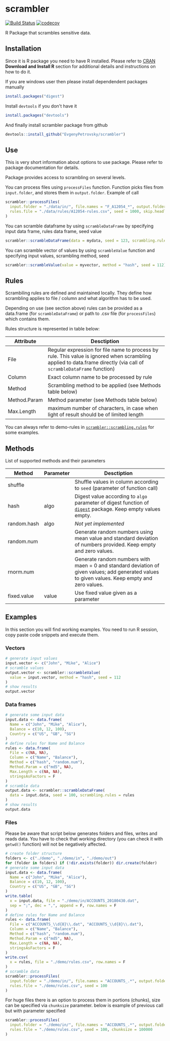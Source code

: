 # scrambler

[![Build
Status](https://travis-ci.org/EvgenyPetrovsky/scrambler.svg?branch=master)](https://travis-ci.org/EvgenyPetrovsky/scrambler) [![codecov](https://codecov.io/gh/EvgenyPetrovsky/scrambler/branch/master/graphs/badge.svg)](https://codecov.io/gh/EvgenyPetrovsky/scrambler)

R Package that scrambles sensitive data.

## Installation

Since it is R package you need to have R installed. Please refer to [CRAN](https://cran.r-project.org/) __Download and Install R__ section for additional details and instructions on how to do it.

If you are windows user then please install dependendent packages manually

```R
install.packages("digest")
```

Install `devtools` if you don't have it

```R
install.packages("devtools")
```

And finally install scrambler package from github

```R
devtools::install_github("EvgenyPetrovsky/scrambler")
```

## Use

This is very short information about options to use package. Please refer to package documentation for details. 

Package provides access to scrambling on several levels.

You can process files using `processFiles` function. Function picks files from `input.folder`, and stores them in `output.folder`. Example of call 

```R
scrambler::processFiles(
  input.folder = "./data/in/", file.names = "F_A12054_*", output.folder = "./data/out/", 
  rules.file = "./data/rules/A12054-rules.csv", seed = 1000, skip.headlines = 1, skip.taillines = 1
)
```
You can scramble dataframe by using `scrambleDataFrame` by specifying input data frame, rules data frame, seed value

```R
scrambler::scrambleDataFrame(data = mydata, seed = 123, scrambling.rules = myrules)
```

You can scramble vector of values by using `scrambleValue` function and specifying input values, scrambling method, seed

```R
scrambler::scrambleValue(value = myvector, method = "hash", seed = 112)
```

## Rules

Scrambiling rules are defined and maintained locally. They define how scrambling applies to file / column and what algorithm has to be used.

Depending on use (see section above) rules can be provided as a data.frame (for `scrambleDataFrame`) or path to .csv file (for `processFiles`) which contains them.

Rules structure is represented in table below:

| Attribute      | Desctiption                                    |
|----------------|------------------------------------------------|
| File | Regular expression for file name to process by rule. This value is ignored when scrambling applied to data.frame directly (via call of `scrambleDataFrame` function) | 
| Column | Exact column name to be processed by rule |
| Method | Scrambling method to be applied (see Methods table below) |
| Method.Param | Method parameter (see Methods table below) |
| Max.Length | maximum number of characters, in case when light of result should be of limited length |

You can always refer to demo-rules in [`scrambler::scrambling.rules`](/data-raw/scrambling-rules.csv) for some examples.

## Methods

List of supported methods and their parameters

| Method      | Parameter   | Desctiption                                    |
|-------------|-------------|------------------------------------------------|
| shuffle     |             | Shuffle values in column according to `seed` (parameter of function call) |
| hash        | algo        | Digest value according to `algo` parameter of digest function of [`digest`](https://cran.r-project.org/package=digest) package. Keep empty values empty. |
| random.hash | algo        | _Not yet implemented_ |
| random.num  |             | Generate random numbers using mean value and standard deviation of numbers provided. Keep empty and zero values. |
| rnorm.num   |             | Generate random numbers with maen = 0 and standard deviation of given values; add generated values to given values. Keep empty and zero values. |
| fixed.value | value       | Use fixed value given as a parameter |

## Examples

In this section you will find working examples. You need to run R session, copy paste code snippets and execute them. 

### Vectors

```R
# generate input values
input.vector <- c("John", "Mike", "Alice")
# scramble values
output.vector <- scrambler::scrambleValue(
  value = input.vector, method = "hash", seed = 112
)
# show results
output.vector
```

### Data frames

```R
# generate some input data
input.data <- data.frame(
  Name = c("John", "Mike", "Alice"), 
  Balance = c(10, 12, 100), 
  Country = c("US", "GB", "SG")
)
# define rules for Name and Balance
rules <- data.frame(
  File = c(NA, NA), 
  Column = c("Name", "Balance"), 
  Method = c("hash", "random.num"), 
  Method.Param = c("md5", NA), 
  Max.Length = c(NA, NA), 
  stringsAsFactors = F
)
# scramble data
output.data <- scrambler::scrambleDataFrame(
  data = input.data, seed = 100, scrambling.rules = rules
)
# show results
output.data
```

### Files

Please be aware that script below generates folders and files, writes and reads data. You have to check that working directory (you can check it with `getwd()` function) will not be negatively affected.

```R
# create folder structure
folders <- c("./demo", "./demo/in", "./demo/out")
for (folder in folders) if (!dir.exists(folder)) dir.create(folder)
# generate some input data
input.data <- data.frame(
  Name = c("John", "Mike", "Alice"), 
  Balance = c(10, 12, 100), 
  Country = c("US", "GB", "SG")
)
write.table(
  x = input.data, file = "./demo/in/ACCOUNTS_20180430.dat", 
  sep = ";", dec = ",", append = F, row.names = F
)
# define rules for Name and Balance
rules <- data.frame(
  File = c("ACCOUNTS_\\d{8}\\.dat", "ACCOUNTS_\\d{8}\\.dat"), 
  Column = c("Name", "Balance"), 
  Method = c("hash", "random.num"), 
  Method.Param = c("md5", NA), 
  Max.Length = c(NA, NA), 
  stringsAsFactors = F
)
write.csv(
  x = rules, file = "./demo/rules.csv", row.names = F
)
# scramble data
scrambler::processFiles(
  input.folder = "./demo/in/", file.names = "ACCOUNTS_.*", output.folder = "./demo/out/",
  rules.file = "./demo/rules.csv", seed = 100
)
```

For huge files there is an option to process them in portions (chunks), size can be specified via `chunksize` parameter. below is example of previous call but with parameter specified

```R
scrambler::processFiles(
  input.folder = "./demo/in/", file.names = "ACCOUNTS_.*", output.folder = "./demo/out/",
  rules.file = "./demo/rules.csv", seed = 100, chunksize = 100000
)
```
